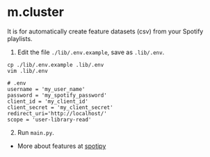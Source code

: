 # m.cluster

It is for automatically create feature datasets (csv) from your Spotify playlists.

1. Edit the file `./lib/.env.example`, save as `.lib/.env`.
```
cp ./lib/.env.example .lib/.env
vim .lib/.env
```

```
# .env
username = 'my_user_name'
password = 'my_spotify_password'
client_id = 'my_client_id'
client_secret = 'my_client_secret'
redirect_uri='http://localhost/'
scope = 'user-library-read'
```

2. Run `main.py`.


* More about features at [spotipy](https://developer.spotify.com/documentation/web-api/reference/tracks/get-several-audio-features/)
